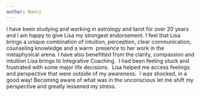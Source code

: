 ```yaml
---
author: Nancy
---
```

I have been studying and working in astrology and tarot for over 20 years and I am happy to give Lisa my strongest endorsement. I feel that Lisa brings a unique combination of intuition, perception, clear communication, counseling knowledge and a warm &nbsp;presence to her work in the metaphysical arena. I have also benefitted from the clarity, compassion and intuition Lisa brings to Integrative Coaching.&nbsp; I had been feeling stuck and frustrated with some major life decisions.&nbsp; Lisa helped me access feelings and perspective that were outside of my awareness.&nbsp; I was shocked, in a good way! Becoming aware of what was in the unconscious let me shift my perspective and greatly lessened my stress.&nbsp;&nbsp;